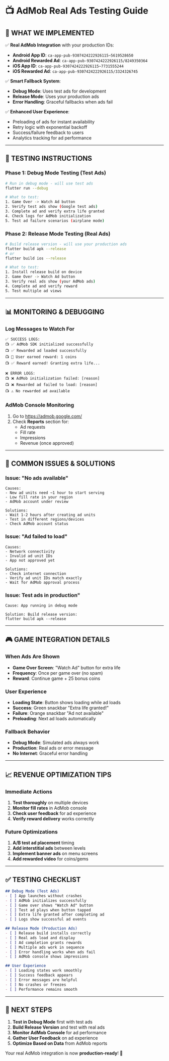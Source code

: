 # 📺 AdMob Real Ads Testing Guide

## 🎯 **WHAT WE IMPLEMENTED**

✅ **Real AdMob Integration** with your production IDs:
- **Android App ID**: `ca-app-pub-9307424222926115~5619528650`
- **Android Rewarded Ad**: `ca-app-pub-9307424222926115/8249350364`
- **iOS App ID**: `ca-app-pub-9307424222926115~7731555244`  
- **iOS Rewarded Ad**: `ca-app-pub-9307424222926115/3324326745`

✅ **Smart Fallback System**:
- **Debug Mode**: Uses test ads for development
- **Release Mode**: Uses your production ads
- **Error Handling**: Graceful fallbacks when ads fail

✅ **Enhanced User Experience**:
- Preloading of ads for instant availability
- Retry logic with exponential backoff
- Success/failure feedback to users
- Analytics tracking for ad performance

---

## 🧪 **TESTING INSTRUCTIONS**

### **Phase 1: Debug Mode Testing (Test Ads)**

```bash
# Run in debug mode - will use test ads
flutter run --debug

# What to test:
1. Game Over -> Watch Ad button
2. Verify test ads show (Google test ads)
3. Complete ad and verify extra life granted
4. Check logs for AdMob initialization
5. Test ad failure scenarios (airplane mode)
```

### **Phase 2: Release Mode Testing (Real Ads)**

```bash
# Build release version - will use your production ads
flutter build apk --release
# or
flutter build ios --release

# What to test:
1. Install release build on device
2. Game Over -> Watch Ad button  
3. Verify real ads show (your AdMob ads)
4. Complete ad and verify reward
5. Test multiple ad views
```

---

## 📊 **MONITORING & DEBUGGING**

### **Log Messages to Watch For**

```
✅ SUCCESS LOGS:
📺 ✅ AdMob SDK initialized successfully
📺 ✅ Rewarded ad loaded successfully  
📺 🎁 User earned reward: 1 coins
📺 ✅ Reward earned! Granting extra life...

❌ ERROR LOGS:
📺 ❌ AdMob initialization failed: [reason]
📺 ❌ Rewarded ad failed to load: [reason]
📺 ⚠️ No rewarded ad available
```

### **AdMob Console Monitoring**

1. Go to https://admob.google.com/
2. Check **Reports** section for:
   - Ad requests
   - Fill rate
   - Impressions  
   - Revenue (once approved)

---

## 🚨 **COMMON ISSUES & SOLUTIONS**

### **Issue: "No ads available"**
```
Causes:
- New ad units need ~1 hour to start serving
- Low fill rate in your region
- AdMob account under review

Solutions:
- Wait 1-2 hours after creating ad units
- Test in different regions/devices
- Check AdMob account status
```

### **Issue: "Ad failed to load"**
```
Causes:
- Network connectivity
- Invalid ad unit IDs
- App not approved yet

Solutions:
- Check internet connection
- Verify ad unit IDs match exactly
- Wait for AdMob approval process
```

### **Issue: Test ads in production"**
```
Cause: App running in debug mode

Solution: Build release version:
flutter build apk --release
```

---

## 🎮 **GAME INTEGRATION DETAILS**

### **When Ads Are Shown**
- **Game Over Screen**: "Watch Ad" button for extra life
- **Frequency**: Once per game over (no spam)
- **Reward**: Continue game + 25 bonus coins

### **User Experience**
- **Loading State**: Button shows loading while ad loads
- **Success**: Green snackbar "Extra life granted!"
- **Failure**: Orange snackbar "Ad not available"
- **Preloading**: Next ad loads automatically

### **Fallback Behavior**
- **Debug Mode**: Simulated ads always work
- **Production**: Real ads or error message
- **No Internet**: Graceful error handling

---

## 📈 **REVENUE OPTIMIZATION TIPS**

### **Immediate Actions**
1. **Test thoroughly** on multiple devices
2. **Monitor fill rates** in AdMob console  
3. **Check user feedback** for ad experience
4. **Verify reward delivery** works correctly

### **Future Optimizations**
1. **A/B test ad placement** timing
2. **Add interstitial ads** between levels
3. **Implement banner ads** on menu screens
4. **Add rewarded video** for coins/gems

---

## ✅ **TESTING CHECKLIST**

```markdown
## Debug Mode (Test Ads)
- [ ] App launches without crashes
- [ ] AdMob initializes successfully  
- [ ] Game over shows "Watch Ad" button
- [ ] Test ad plays when button tapped
- [ ] Extra life granted after completing ad
- [ ] Logs show successful ad events

## Release Mode (Production Ads)  
- [ ] Release build installs correctly
- [ ] Real ads load and display
- [ ] Ad completion grants rewards
- [ ] Multiple ads work in sequence
- [ ] Error handling works when ads fail
- [ ] AdMob console shows impressions

## User Experience
- [ ] Loading states work smoothly
- [ ] Success feedback appears
- [ ] Error messages are helpful
- [ ] No crashes or freezes
- [ ] Performance remains smooth
```

---

## 🚀 **NEXT STEPS**

1. **Test in Debug Mode** first with test ads
2. **Build Release Version** and test with real ads  
3. **Monitor AdMob Console** for ad performance
4. **Gather User Feedback** on ad experience
5. **Optimize Based on Data** from AdMob reports

Your real AdMob integration is now **production-ready**! 🎉
